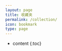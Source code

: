 ```yaml
---
layout: page
title: 收藏夹
permalink: /collection/
icon: bookmark
type: page
---
```


- content
  {:toc}
